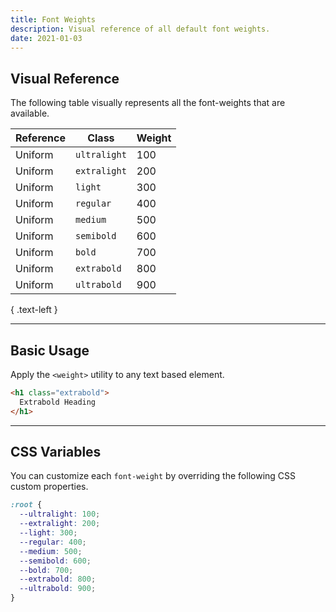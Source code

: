 ```yaml
---
title: Font Weights
description: Visual reference of all default font weights.
date: 2021-01-03
---
```


## Visual Reference

The following table visually represents all the font-weights that are available.

| Reference | Class | Weight |
| - | - | - |
| <span class="ultralight color-black text-3xl">Uniform</span> | `ultralight` | 100 |
| <span class="extralight color-black text-3xl">Uniform</span> | `extralight` | 200 |
| <span class="light color-black text-3xl">Uniform</span> | `light` | 300 |
| <span class="regular color-black text-3xl">Uniform</span> | `regular` | 400 |
| <span class="medium color-black text-3xl">Uniform</span> | `medium` | 500 |
| <span class="semibold color-black text-3xl">Uniform</span> | `semibold` | 600 |
| <span class="bold color-black text-3xl">Uniform</span> | `bold` | 700 |
| <span class="extrabold color-black text-3xl">Uniform</span> | `extrabold` | 800 |
| <span class="ultrabold color-black text-3xl">Uniform</span> | `ultrabold` | 900 |

{ .text-left }

---

## Basic Usage

Apply the `<weight>` utility to any text based element.

```html
<h1 class="extrabold">
  Extrabold Heading
</h1>
```

---

## CSS Variables

You can customize each `font-weight` by overriding the following CSS custom properties.

```css
:root {
  --ultralight: 100;
  --extralight: 200;
  --light: 300;
  --regular: 400;
  --medium: 500;
  --semibold: 600;
  --bold: 700;
  --extrabold: 800;
  --ultrabold: 900;
}
```

